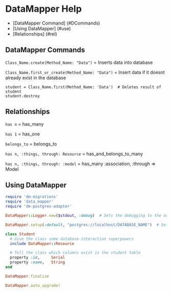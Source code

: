 # DataMapper Help

* [DataMapper Command] (#DCommands)
* [Using DataMapper] (#use)
* [Relationships] (#rel)

## <a name="DCommands">DataMapper Commands</a>
`Class_Name.create(Method_Name: "Data")` = Inserts data into database

`Class_Name.first_or_create(Method_Name: "Data")` = Insert data if it doesnt already exist in the database

```
student = Class_Name.first(Method_Name: 'Data')  # Deletes result of student
student.destroy
```

## <a name="rel">Relationships</a>

`has n` =	has_many

`has 1` =	has_one

`belongs_to` = 	belongs_to

`has n, :things, through: Resource` = has_and_belongs_to_many

`has n, :things, through: :model` =	has_many :association, :through => Model

## <a name="use">Using DataMapper</a>
```ruby
require 'dm-migrations'
require 'data_mapper'
require 'dm-postgres-adapter'

DataMapper::Logger.new($stdout, :debug)  # Sets the debugging to the output

DataMapper.setup(:default, "postgres://localhost/DATABASE_NAME")  # Sets database connection

class Student
  # Give the class some database-interaction superpowers
  include DataMapper::Resource

  # Tell the class which columns exist in the student table
  property :id,     Serial
  property :name,   String
end

DataMapper.finalize

DataMapper.auto_upgrade!
```
